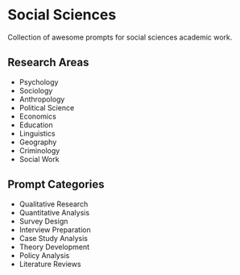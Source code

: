 # Social Sciences

Collection of awesome prompts for social sciences academic work.

## Research Areas
- Psychology
- Sociology
- Anthropology
- Political Science
- Economics
- Education
- Linguistics
- Geography
- Criminology
- Social Work

## Prompt Categories
- Qualitative Research
- Quantitative Analysis
- Survey Design
- Interview Preparation
- Case Study Analysis
- Theory Development
- Policy Analysis
- Literature Reviews